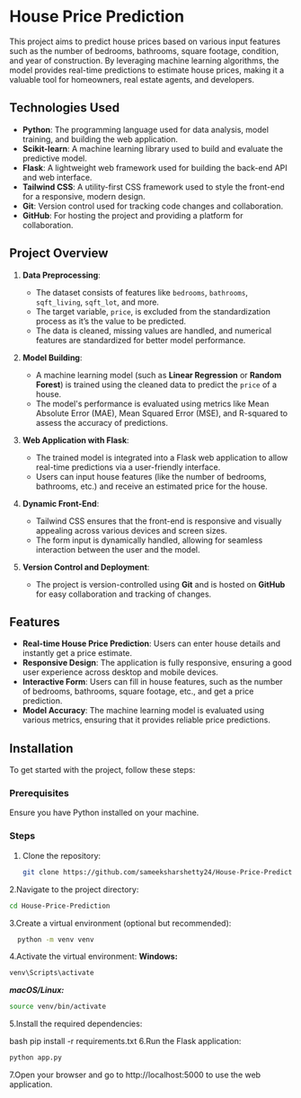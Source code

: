 # House Price Prediction

This project aims to predict house prices based on various input features such as the number of bedrooms, bathrooms, square footage, condition, and year of construction. By leveraging machine learning algorithms, the model provides real-time predictions to estimate house prices, making it a valuable tool for homeowners, real estate agents, and developers.

## Technologies Used

- **Python**: The programming language used for data analysis, model training, and building the web application.
- **Scikit-learn**: A machine learning library used to build and evaluate the predictive model.
- **Flask**: A lightweight web framework used for building the back-end API and web interface.
- **Tailwind CSS**: A utility-first CSS framework used to style the front-end for a responsive, modern design.
- **Git**: Version control used for tracking code changes and collaboration.
- **GitHub**: For hosting the project and providing a platform for collaboration.

## Project Overview

1. **Data Preprocessing**:
   - The dataset consists of features like `bedrooms`, `bathrooms`, `sqft_living`, `sqft_lot`, and more.
   - The target variable, `price`, is excluded from the standardization process as it’s the value to be predicted.
   - The data is cleaned, missing values are handled, and numerical features are standardized for better model performance.

2. **Model Building**:
   - A machine learning model (such as **Linear Regression** or **Random Forest**) is trained using the cleaned data to predict the `price` of a house.
   - The model's performance is evaluated using metrics like Mean Absolute Error (MAE), Mean Squared Error (MSE), and R-squared to assess the accuracy of predictions.

3. **Web Application with Flask**:
   - The trained model is integrated into a Flask web application to allow real-time predictions via a user-friendly interface.
   - Users can input house features (like the number of bedrooms, bathrooms, etc.) and receive an estimated price for the house.

4. **Dynamic Front-End**:
   - Tailwind CSS ensures that the front-end is responsive and visually appealing across various devices and screen sizes.
   - The form input is dynamically handled, allowing for seamless interaction between the user and the model.

5. **Version Control and Deployment**:
   - The project is version-controlled using **Git** and is hosted on **GitHub** for easy collaboration and tracking of changes.

## Features

- **Real-time House Price Prediction**: Users can enter house details and instantly get a price estimate.
- **Responsive Design**: The application is fully responsive, ensuring a good user experience across desktop and mobile devices.
- **Interactive Form**: Users can fill in house features, such as the number of bedrooms, bathrooms, square footage, etc., and get a price prediction.
- **Model Accuracy**: The machine learning model is evaluated using various metrics, ensuring that it provides reliable price predictions.

## Installation

To get started with the project, follow these steps:

### Prerequisites

Ensure you have Python installed on your machine.

### Steps

1. Clone the repository:
   ```bash
   git clone https://github.com/sameeksharshetty24/House-Price-Prediction.git
2.Navigate to the project directory:
  ```bash
  cd House-Price-Prediction
```
3.Create a virtual environment (optional but recommended):
```bash
  python -m venv venv
```
4.Activate the virtual environment:
**Windows:**
```bash
venv\Scripts\activate
```
***macOS/Linux:***
```bash
source venv/bin/activate
```
5.Install the required dependencies:

bash
pip install -r requirements.txt
6.Run the Flask application:
```bash
python app.py
```
7.Open your browser and go to http://localhost:5000 to use the web application.
